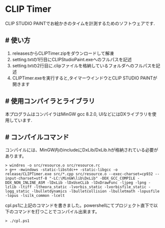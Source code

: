 # CLIP Timer

CLIP STUDIO PAINTでお絵かきのタイムを計測するためのソフトウェアです.  

## # 使い方

1. releasesからCLIPTimer.zipをダウンロードして解凍  
2. setting.txtの1行目にCLIPStudioPaint.exeへのフルパスを記述  
3. setting.txtの2行目に.clipファイルを格納しているフォルダへのフルパスを記述  
4. CLIPTimer.exeを実行すると,タイマーウインドウとCLIP STUDIO PAINTが開きます  

## # 使用コンパイラとライブラリ

本プログラムはコンパイラはMinGW gcc 8.2.0, UIなどにはDXライブラリを使用しています.

## # コンパイルコマンド

コンパイルには、MinGW内のincludeにDxLib/DxLib.hが格納されている必要があります。
```
> windres -o src/resource.o src/resource.rc
> g++ -mwindows -static-libstdc++ -static-libgcc -o release/CLIPTimer.exe src/*.cpp src/resource.o --exec-charset=cp932 --input-charset=utf-8 "-LC:\MinGW\lib\DxLib" -DDX_GCC_COMPILE -DDX_NON_INLINE_ASM -lDxLib -lDxUseCLib -lDxDrawFunc -ljpeg -lpng -lzlib -ltiff -ltheora_static -lvorbis_static -lvorbisfile_static -logg_static -lbulletdynamics -lbulletcollision -lbulletmath -lopusfile -lopus -lsilk_common -lcelt
```
cpl.ps1に上記のコマンドを書きました。powershellにてプロジェクト直下で以下のコマンドを打つことでコンパイル出来ます。
```
> ./cpl.ps1
```